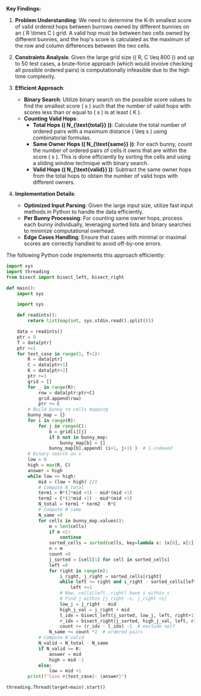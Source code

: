 **Key Findings:**

1. **Problem Understanding**: We need to determine the K-th smallest score of valid ordered hops between burrows owned by different bunnies on an \( R \times C \) grid. A valid hop must be between two cells owned by different bunnies, and the hop's score is calculated as the maximum of the row and column differences between the two cells.

2. **Constraints Analysis**: Given the large grid size (\( R, C \leq 800 \)) and up to 50 test cases, a brute-force approach (which would involve checking all possible ordered pairs) is computationally infeasible due to the high time complexity.

3. **Efficient Approach**:
   - **Binary Search**: Utilize binary search on the possible score values to find the smallest score \( s \) such that the number of valid hops with scores less than or equal to \( s \) is at least \( K \).
   - **Counting Valid Hops**:
     - **Total Hops (\( N_{\text{total}} \))**: Calculate the total number of ordered pairs with a maximum distance \( \leq s \) using combinatorial formulas.
     - **Same Owner Hops (\( N_{\text{same}} \))**: For each bunny, count the number of ordered pairs of cells it owns that are within the score \( s \). This is done efficiently by sorting the cells and using a sliding window technique with binary search.
     - **Valid Hops (\( N_{\text{valid}} \))**: Subtract the same owner hops from the total hops to obtain the number of valid hops with different owners.
  
4. **Implementation Details**:
   - **Optimized Input Parsing**: Given the large input size, utilize fast input methods in Python to handle the data efficiently.
   - **Per Bunny Processing**: For counting same owner hops, process each bunny individually, leveraging sorted lists and binary searches to minimize computational overhead.
   - **Edge Cases Handling**: Ensure that cases with minimal or maximal scores are correctly handled to avoid off-by-one errors.

The following Python code implements this approach efficiently:

```python
import sys
import threading
from bisect import bisect_left, bisect_right

def main():
    import sys

    import sys

    def readints():
        return list(map(int, sys.stdin.read().split()))

    data = readints()
    ptr = 0
    T = data[ptr]
    ptr +=1
    for test_case in range(1, T+1):
        R = data[ptr]
        C = data[ptr+1]
        K = data[ptr+2]
        ptr +=3
        grid = []
        for _ in range(R):
            row = data[ptr:ptr+C]
            grid.append(row)
            ptr += C
        # Build bunny to cells mapping
        bunny_map = {}
        for i in range(R):
            for j in range(C):
                b = grid[i][j]
                if b not in bunny_map:
                    bunny_map[b] = []
                bunny_map[b].append( (i+1, j+1) )  # 1-indexed
        # Binary search on s
        low = 0
        high = max(R, C)
        answer = high
        while low <= high:
            mid = (low + high) //2
            # Compute N_total
            term1 = R*(2*mid +1) - mid*(mid +1)
            term2 = C*(2*mid +1) - mid*(mid +1)
            N_total = term1 * term2 - R*C
            # Compute N_same
            N_same =0
            for cells in bunny_map.values():
                m = len(cells)
                if m <2:
                    continue
                sorted_cells = sorted(cells, key=lambda x: (x[0], x[1]))
                n = m
                count =0
                j_sorted = [cell[1] for cell in sorted_cells]
                left =0
                for right in range(n):
                    i_right, j_right = sorted_cells[right]
                    while left <= right and i_right - sorted_cells[left][0] > mid:
                        left +=1
                    # Now, cells[left..right] have i within s
                    # Find j within [j_right -s, j_right +s]
                    low_j = j_right - mid
                    high_j_val = j_right + mid
                    l_idx = bisect_left(j_sorted, low_j, left, right+1)
                    r_idx = bisect_right(j_sorted, high_j_val, left, right+1)
                    count += (r_idx - l_idx) -1  # exclude self
                N_same += count *2  # ordered pairs
            # Compute N_valid
            N_valid = N_total - N_same
            if N_valid >= K:
                answer = mid
                high = mid -1
            else:
                low = mid +1
        print(f"Case #{test_case}: {answer}")

threading.Thread(target=main).start()
```